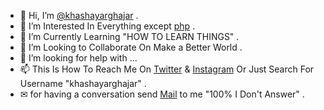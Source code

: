 - 👋 Hi, I’m [@khashayarghajar](https://github.com/khashayarghajar) .
- 👀 I’m Interested In Everything except [php](https://www.php.net) .
- 🌱 I’m Currently Learning "HOW TO LEARN THINGS" .
- 💞️ I’m Looking to Collaborate On Make a Better World .
- 🤝 I’m looking for help with ...
- 📫 This Is How To Reach Me On [Twitter](https://twitter.com/khashayarghajar) & [Instagram](https://www.instagram.com/khashayarghajar) Or Just Search For Username "khashayarghajar" .
- ✉ for having a conversation send [Mail](mailto:khashayarghajar7@gmail.com) to me "100% I Don't Answer" .


<!---  > text


- this `./README.md` has all the definitions and descriptions .
--->


<!--- 
Just Search For Username "khashayarghajar" . 
--->

<!---
khashayarghajar/khashayarghajar is a ✨ special ✨ repository because its `README.md` (this file) appears on your GitHub profile.
You can click the Preview link to take a look at your changes.
--->
